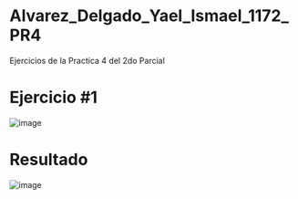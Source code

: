 # Alvarez_Delgado_Yael_Ismael_1172_PR4
Ejercicios de la Practica 4 del 2do Parcial
# Ejercicio #1
![image](https://github.com/user-attachments/assets/7edae0d8-fa08-41a7-bc75-ccf2020b08f5)
# Resultado
![image](https://github.com/user-attachments/assets/e85b0d55-eecf-4b99-b1f1-55aa83ffa461)


